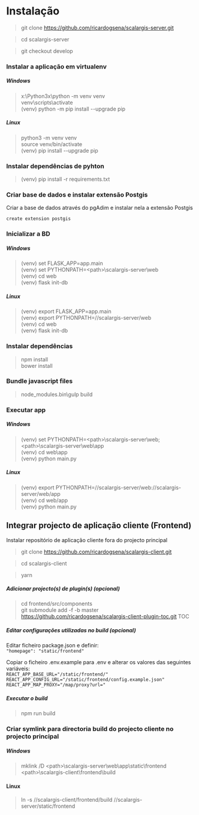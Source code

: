 # Instalação  

> git clone https://github.com/ricardogsena/scalargis-server.git

> cd scalargis-server

> git checkout develop

### Instalar a aplicação em virtualenv

##### Windows 
> x:\Python3x\python -m venv venv  
> venv\scripts\activate  
> (venv) python -m pip install --upgrade pip

##### Linux
> python3 -m venv venv  
> source venv/bin/activate  
> (venv) pip install --upgrade pip

### Instalar dependências de pyhton

> (venv) pip install -r requirements.txt

### Criar base de dados e instalar extensão Postgis  

Criar a base de dados através do pgAdim e instalar nela a extensão Postgis  

`create extension postgis`

### Inicializar a BD

##### Windows 
> (venv) set FLASK_APP=app.main  
> (venv) set PYTHONPATH=\<path>\scalargis-server\web  
> (venv) cd web  
> (venv) flask init-db

##### Linux
> (venv) export FLASK_APP=app.main  
> (venv) export PYTHONPATH=/<path>/scalargis-server/web    
> (venv) cd web  
> (venv) flask init-db    

### Instalar dependências
> npm install  
> bower install

### Bundle javascript files
> node_modules\.bin\gulp build

### Executar app

##### Windows 
> (venv) set PYTHONPATH=\<path>\scalargis-server\web;\<path\>\scalargis-server\web\app   
> (venv) cd web\app  
> (venv) python main.py

##### Linux
> (venv) export PYTHONPATH=/<path>/scalargis-server/web:/<path>/scalargis-server/web/app  
> (venv) cd web/app  
> (venv) python main.py

## Integrar projecto de aplicação cliente (Frontend)

Instalar repositório de aplicação cliente fora do projecto principal  

> git clone https://github.com/ricardogsena/scalargis-client.git

> cd scalargis-client

> yarn

##### Adicionar projecto(s) de plugin(s) (opcional)
> cd frontend/src/components  
> git submodule add -f -b master https://github.com/ricardogsena/scalargis-client-plugin-toc.git TOC  

##### Editar configurações utilizadas no build (opcional)
Editar ficheiro package.json e definir:  
`"homepage": "static/frontend"`

Copiar o ficheiro .env.example para .env e alterar os valores das seguintes variáveis:  
`REACT_APP_BASE_URL="/static/frontend/"`    
`REACT_APP_CONFIG_URL="/static/frontend/config.example.json"`
`REACT_APP_MAP_PROXY="/map/proxy?url="`

##### Executar o build
> npm run build

### Criar symlink para directoria build do projecto cliente no projecto principal

##### Windows
> mklink /D \<path>\scalargis-server\web\app\static\frontend \<path\>\scalargis-client\frontend\build

#### Linux
> ln -s /<path>/scalargis-client/frontend/build /<path>/scalargis-server/static/frontend
